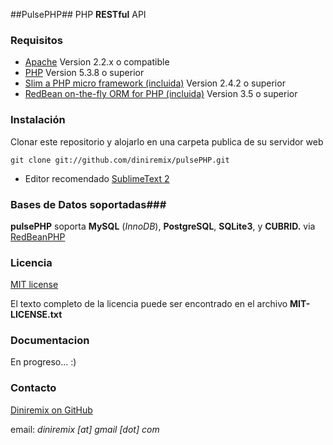##PulsePHP##
PHP **RESTful** API


### Requisitos ###
- [Apache](http://www.apache.org/) Version 2.2.x o compatible
- [PHP](http://www.php.net/) Version 5.3.8 o superior
- [Slim a PHP micro framework (incluida)](http://www.slimframework.com/) Version 2.4.2 o superior
- [RedBean on-the-fly ORM for PHP (incluida)](http://redbeanphp.com/) Version 3.5 o superior


### Instalación ###
Clonar este repositorio y alojarlo en una carpeta publica de su servidor web

	git clone git://github.com/diniremix/pulsePHP.git

* Editor recomendado [SublimeText 2](http://www.sublimetext.com/2)


### Bases de Datos soportadas###
**pulsePHP** soporta **MySQL** (*InnoDB*), **PostgreSQL**, **SQLite3**, y **CUBRID.** via [RedBeanPHP](http://redbeanphp.com/)


### Licencia ###
[MIT license](http://opensource.org/licenses/MIT)

El texto completo de la licencia puede ser encontrado en el archivo **MIT-LICENSE.txt**

### Documentacion ###
En progreso... :)

### Contacto ###
[Diniremix on GitHub](https://github.com/diniremix)

email: *diniremix [at] gmail [dot] com*
